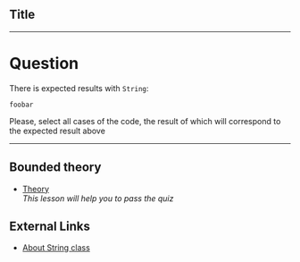 ## Title

---

# Question

There is expected results with `String`: 
```
foobar
```

Please, select all cases of the code, the result of which will correspond to the expected result above  

---

## Bounded theory

- [Theory](course://Template/Theory/Example%201)  
  _This lesson will help you to pass the quiz_

## External Links

- [About String class](https://javarush.ru/groups/posts/2347-klass-string-v-java)
